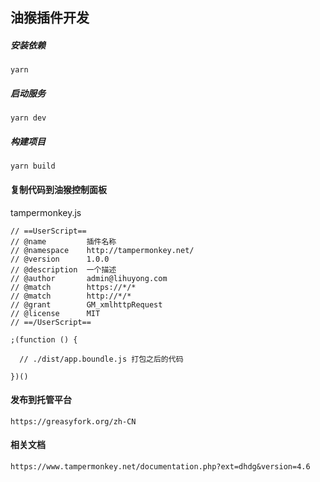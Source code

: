 ## 油猴插件开发

##### 安装依赖

```
yarn
```

##### 启动服务

```
yarn dev
```

##### 构建项目

```
yarn build
```

#### 复制代码到油猴控制面板
tampermonkey.js
```
// ==UserScript==
// @name         插件名称
// @namespace    http://tampermonkey.net/
// @version      1.0.0
// @description  一个描述
// @author       admin@lihuyong.com
// @match        https://*/*
// @match        http://*/*
// @grant        GM_xmlhttpRequest
// @license      MIT
// ==/UserScript==

;(function () {

  // ./dist/app.boundle.js 打包之后的代码 
    
})()
```

#### 发布到托管平台
```
https://greasyfork.org/zh-CN
```

#### 相关文档
```
https://www.tampermonkey.net/documentation.php?ext=dhdg&version=4.6
```
